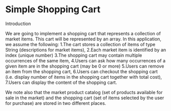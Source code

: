 # Simple Shopping Cart

Introduction

We are going to implement a shopping cart that represents a collection of market items. This cart will be represented by an array. In this application, we assume the following:
1.The cart stores a collection of items of type String (descriptions for market items),
2.Each market item is identified by an index (unique number)
3.The shopping cart may contain multiple occurrences of the same item,
4.Users can ask how many occurrences of a given item are in the shopping cart (may be 0 or more)
5.Users can remove an item from the shopping cart,
6.Users can checkout the shopping cart (i.e. display number of items in the shopping cart together with total cost), 
7.Users can display the content of the shopping cart.

We note also that the market product catalog (set of products available for sale in the market) and the shopping cart (set of items selected by the user for purchase) are stored in two different places.
